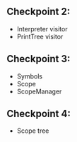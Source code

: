 ## Checkpoint 2:
* Interpreter visitor
* PrintTree visitor

## Checkpoint 3:
* Symbols
* Scope
* ScopeManager

## Checkpoint 4:  
* Scope tree